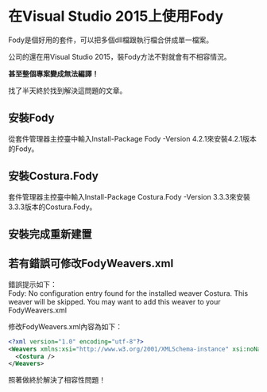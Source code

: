 # 在Visual Studio 2015上使用Fody


Fody是個好用的套件，可以把多個dll檔跟執行檔合併成單一檔案。  
<!--more-->

公司的還在用Visual Studio 2015，裝Fody方法不對就會有不相容情況。 
  
**甚至整個專案變成無法編譯！**
  
  
找了半天終於找到解決這問題的文章。

## 安裝Fody  
從套件管理器主控臺中輸入Install-Package Fody -Version 4.2.1來安裝4.2.1版本的Fody。  
  
## 安裝Costura.Fody
套件管理器主控臺中輸入Install-Package Costura.Fody -Version 3.3.3來安裝3.3.3版本的Costura.Fody。  
  
## 安裝完成重新建置
  
## 若有錯誤可修改FodyWeavers.xml
錯誤提示如下：  
Fody: No configuration entry found for the installed weaver Costura. This weaver will be skipped. You may want to add this weaver to your FodyWeavers.xml  
  
修改FodyWeavers.xml內容為如下：  
```xml
<?xml version="1.0" encoding="utf-8"?>
<Weavers xmlns:xsi="http://www.w3.org/2001/XMLSchema-instance" xsi:noNamespaceSchemaLocation="FodyWeavers.xsd">
  <Costura />
</Weavers>
```
  
照著做終於解決了相容性問題！
  
